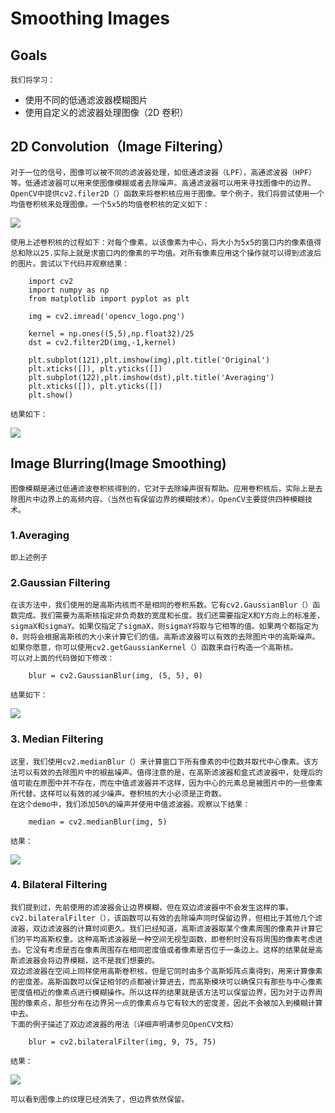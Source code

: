 # Smoothing Images 
## Goals
    我们将学习：
- 使用不同的低通滤波器模糊图片
- 使用自定义的滤波器处理图像（2D 卷积）

## 2D Convolution（Image Filtering）
    对于一位的信号，图像可以被不同的滤波器处理，如低通滤波器（LPF），高通滤波器（HPF）等。低通滤波器可以用来使图像模糊或者去除噪声。高通滤波器可以用来寻找图像中的边界。
    OpenCV中提供cv2.filer2D（）函数来将卷积核应用于图像。举个例子，我们将尝试使用一个均值卷积核来处理图像。一个5x5的均值卷积核的定义如下：
![](https://opencv-python-tutroals.readthedocs.io/en/latest/_images/math/220e403e44b16ea8e05d350c4ce69e9aedff5bd1.png)

    使用上述卷积核的过程如下：对每个像素，以该像素为中心，将大小为5x5的窗口内的像素值得总和除以25.实际上就是求窗口内的像素的平均值。对所有像素应用这个操作就可以得到滤波后的图片。尝试以下代码并观察结果：
```
    import cv2
    import numpy as np
    from matplotlib import pyplot as plt

    img = cv2.imread('opencv_logo.png')

    kernel = np.ones((5,5),np.float32)/25
    dst = cv2.filter2D(img,-1,kernel)

    plt.subplot(121),plt.imshow(img),plt.title('Original')
    plt.xticks([]), plt.yticks([])
    plt.subplot(122),plt.imshow(dst),plt.title('Averaging')
    plt.xticks([]), plt.yticks([])
    plt.show()
```    
    
    结果如下：
![](https://opencv-python-tutroals.readthedocs.io/en/latest/_images/filter.jpg)

## Image Blurring(Image Smoothing)
    图像模糊是通过低通滤波卷积核得到的，它对于去除噪声很有帮助。应用卷积核后，实际上是去除图片中边界上的高频内容。（当然也有保留边界的模糊技术）。OpenCV主要提供四种模糊技术。
### 1.Averaging
    即上述例子
### 2.Gaussian Filtering
    在该方法中，我们使用的是高斯内核而不是相同的卷积系数。它有cv2.GaussianBlur（）函数完成。我们需要为高斯核指定非负奇数的宽度和长度。我们还需要指定X和Y方向上的标准差，sigmaX和sigmaY。如果仅指定了sigmaX，则sigmaY将取与它相等的值。如果两个都指定为0，则将会根据高斯核的大小来计算它们的值。高斯滤波器可以有效的去除图片中的高斯噪声。
    如果你愿意，你可以使用cv2.getGaussianKernel（）函数来自行构造一个高斯核。
    可以对上面的代码做如下修改：
```
    blur = cv2.GaussianBlur(img, (5, 5), 0)
```
    结果如下：
![](https://opencv-python-tutroals.readthedocs.io/en/latest/_images/gaussian.jpg)
### 3. Median Filtering
    这里，我们使用cv2.medianBlur（）来计算窗口下所有像素的中位数并取代中心像素。该方法可以有效的去除图片中的椒盐噪声。值得注意的是，在高斯滤波器和盒式滤波器中，处理后的值可能在原图中并不存在，而在中值滤波器并不这样，因为中心的元素总是被图片中的一些像素所代替。这样可以有效的减少噪声。卷积核的大小必须是正奇数。
    在这个demo中，我们添加50%的噪声并使用中值滤波器。观察以下结果：
```
    median = cv2.medianBlur(img, 5)
```
    结果：
![](https://opencv-python-tutroals.readthedocs.io/en/latest/_images/median.jpg)

### 4. Bilateral Filtering
    我们提到过，先前使用的滤波器会让边界模糊，但在双边滤波器中不会发生这样的事。cv2.bilateralFilter（），该函数可以有效的去除噪声同时保留边界，但相比于其他几个滤波器，双边滤波器的计算时间更久。我们已经知道，高斯滤波器取某个像素周围的像素并计算它们的平均高斯权重。这种高斯滤波器是一种空间无视型函数，即卷积时没有将周围的像素考虑进去。它没有考虑是否在像素周围存在相同密度值或者像素是否位于一条边上。这样的结果就是高斯滤波器会将边界模糊，这不是我们想要的。
    双边滤波器在空间上同样使用高斯卷积核，但是它同时由多个高斯矩阵点乘得到，用来计算像素的密度差。高斯函数可以保证相邻的点都被计算进去，而高斯模块可以确保只有那些与中心像素密度值相近的像素点进行模糊操作。所以这样的结果就是该方法可以保留边界，因为对于边界周围的像素点，那些分布在边界另一点的像素点与它有较大的密度差，因此不会被加入到模糊计算中去。
    下面的例子描述了双边滤波器的用法（详细声明请参见OpenCV文档）
```
    blur = cv2.bilateralFilter(img, 9, 75, 75)
```
    结果：
![](https://opencv-python-tutroals.readthedocs.io/en/latest/_images/bilateral.jpg)
    
    可以看到图像上的纹理已经消失了，但边界依然保留。
